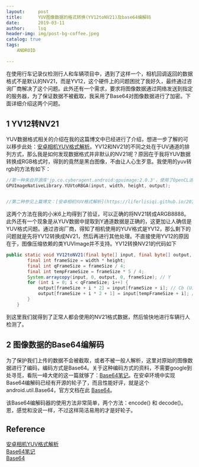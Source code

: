 ```yaml
---
layout:     post
title:      YUV图像数据的格式转换(YV12toNV21)及base64编解码         
date:       2019-03-11   
author:     lsq    
header-img: img/post-bg-coffee.jpeg
catalog: true
tags:
    ANDROID
    
---
```


在使用行车记录仪检测行人和车辆项目中，遇到了这样一个，相机回调返回的数据格式不是默认的NV21，而是YV12，这个硬件上的问题困扰了我好久，最终通过咨询厂商解决了这个问题。此外还有一个需求，要求将图像数据通过网络发送到指定的服务器，为了保证数据不被截取，我采用了Base64对图像数据进行了加密。下面详细介绍这两个问题。

## 1 YV12转NV21

YUV数据格式相关的介绍在我的这篇博文中已经进行了介绍，想进一步了解的可以移步此处：[安卓相机YUV格式解析](https://liferlisiqi.github.io/2019/02/14/%E5%AE%89%E5%8D%93%E7%9B%B8%E6%9C%BAYUV(NV21)%E6%A0%BC%E5%BC%8F%E8%A7%A3%E6%9E%90/)。YV12和NV21的不同之处在于UV通道的排列方式，那么我是如何发现数据格式并非默认的NV21呢？原因在于我将YUV数据转换成RGB格式时，得到的竟然是黑白图像，不由让人心生歹意。我使用的yuv转rgb的方法有如下：

```c++
//第一种来自开源库'jp.co.cyberagent.android:gpuimage:2.0.3'，使用了OpenCL进行加速，墙裂建议。
GPUImageNativeLibrary.YUVtoRBGA(input, width, height, output);


//第二种参见上篇博文：[安卓相机YUV格式解析](https://liferlisiqi.github.io/2019/02/14/%E5%AE%89%E5%8D%93%E7%9B%B8%E6%9C%BAYUV(NV21)%E6%A0%BC%E5%BC%8F%E8%A7%A3%E6%9E%90/)。
```

这两个方法在我的小米6上均得到了验证，可以正确的将NV21转成ARGB8888。此外还有一个现象是从YUV数据中提取到Y通道数据是正确的，这更加让人确信是YUV格式问题。通过咨询厂商，得知了相机使用的YUV格式是YV12，那么剩下的问题就是先将YV12转换成NV21，然后再进行其他处理。不直接使用YV12的原因在于，图像压缩依赖的类YUVImage并不支持。YV12转换NV21的代码如下
```Java
public static void YV12toNV21(final byte[] input, final byte[] output, final int width, final int height) {
        final int frameSize = width * height;
        final int qFrameSize = frameSize / 4;
        final int tempFrameSize = frameSize * 5 / 4;
        System.arraycopy(input, 0, output, 0, frameSize); // Y
        for (int i = 0; i < qFrameSize; i++) {
            output[frameSize + i * 2] = input[frameSize + i]; // Cb (U)
            output[frameSize + i * 2 + 1] = input[tempFrameSize + i]; // Cr (V)
        }
    }
```

到这里我们就得到了正常人都会使用的NV21格式数据，然后愉快地进行车辆行人检测了。

## 2 图像数据的Base64编解码

为了保护我们上传的数据不会被截取，或者不被一般人解析，这里对原始的图像数据进行了编码，编码方式是Base64。关于这种编码方式的资料，不需要google到处寻觅，看阮一峰大佬的这一篇就够了：[Base64笔记](http://www.ruanyifeng.com/blog/2008/06/base64.html)。在安卓环境中实现Base64编解码已经有开源的轮子了，而且性能好评，就是这个 android.util.Base64，官方文档在此 [Base64](https://developer.android.com/reference/android/util/Base64)。

该Base64编解码器的使用方法非常简单，两个方法：encode() 和 decode()。恩，感觉和没说一样，不过这样简洁易用的才是好轮子。



## Reference
[安卓相机YUV格式解析](https://liferlisiqi.github.io/2019/02/14/%E5%AE%89%E5%8D%93%E7%9B%B8%E6%9C%BAYUV(NV21)%E6%A0%BC%E5%BC%8F%E8%A7%A3%E6%9E%90/)  
[Base64笔记](http://www.ruanyifeng.com/blog/2008/06/base64.html)  
[Base64](https://developer.android.com/reference/android/util/Base64)  
